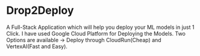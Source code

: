 # Drop2Deploy
A Full-Stack Application which will help you deploy your ML models in just 1 Click. 
I have used Google Cloud Platform for Deploying the Models.
Two Options are available -> Deploy through CloudRun(Cheap) and VertexAI(Fast and Easy).
